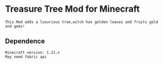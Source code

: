 # Treasure Tree Mod for Minecraft 
    This Mod adds a luxurious tree,witch has golden leaves and fruits gold and gems!  
      
## Dependence
	Minecraft version: 1.21.x 
	May need fabric api
